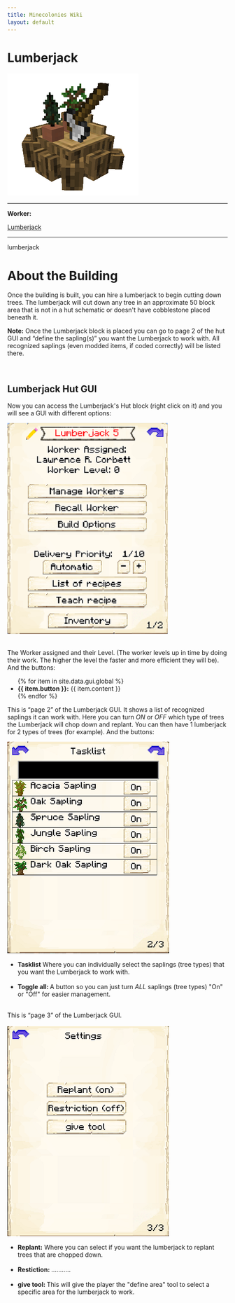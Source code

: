 ```yaml
---
title: Minecolonies Wiki
layout: default
---
```

# Lumberjack

<div class="infobox box text-center">
    <img src="../../assets/images/buildings/lumberjack.png" alt="Fisherman's Hut" />
    <hr />
    <div class="row section-text text-left">
        <div class="col">
        <p><strong>Worker:</strong></p>
        </div>
        <div class="col">
        <p><a href="../workers/lumberjack">Lumberjack</a></p>
        </div>
    </div>
    <hr />
    <recipe>lumberjack</recipe>
</div>

# About the Building

Once the building is built, you can hire a lumberjack to begin cutting down trees. The lumberjack will cut down any tree in an approximate 50 block area that is not in a hut schematic or doesn't have cobblestone placed beneath it.

**Note:** Once the Lumberjack block is placed you can go to page 2 of the hut GUI and “define the sapling(s)” you want the Lumberjack to work with. All recognized saplings (even modded items, if coded correctly) will be listed there.

<br>

## Lumberjack Hut GUI

Now you can access the Lumberjack's Hut block (right click on it) and you will see a GUI with different options:

<div class="row">
  <div class="col-sm-12 col-md">
    <img src="../../assets/images/gui/lumberjackgui1.png" class="img-fluid mx-auto" alt="Sawmill GUI">
  </div>
  <div class="col-sm-12 col-md"><br>
    <p>The Worker assigned and their Level. (The worker levels up in time by doing their work. The higher the level the faster and more efficient they will be). And the buttons:</p>
    <ul>
      {% for item in site.data.gui.global %}
        <li><strong>{{ item.button }}:</strong> {{ item.content }}</li>
      {% endfor %}
    </ul>
  </div>
</div>  

This is “page 2” of the Lumberjack GUI. It shows a list of recognized saplings it can work with. Here you can turn *ON* or *OFF* which type of trees the Lumberjack will chop down and replant. You can then have 1 lumberjack for 2 types of trees (for example). And the buttons:

<div class="row">
  <div class="col-sm-12 col-md">
    <img src="../../assets/images/gui/lumberjackgui2.png" class="img-fluid mx-auto" alt="Lumberjack2 GUI">
  </div>
  <div class="col-sm-12 col-md">
    <ul>
      <li><strong>Tasklist</strong> Where you can individually select the saplings (tree types) that you want the Lumberjack to work with.</li><br>
      <li><strong>Toggle all: </strong>A button so you can just turn <i>ALL</i> saplings (tree types) "On" or "Off" for easier management.</li>
    </ul>
  </div>
</div>
<br>
This is “page 3” of the Lumberjack GUI. 
<br><br>
<div class="row">
  <div class="col-sm-12 col-md">
    <img src="../../assets/images/gui/lumberjackgui3.png" class="img-fluid mx-auto" alt="Lumberjack2 GUI">
  </div>
  <div class="col-sm-12 col-md">
    <ul>
      <li><strong>Replant:</strong> Where you can select if you want the lumberjack to replant trees that are chopped down.</li><br>
      <li><strong>Restiction: </strong>...........</li><br>
      <li><strong>give tool: </strong>This will give the player the "define area" tool to select a specific area for the lumberjack to work.</li>
    </ul>
  </div>
</div>
<br>
